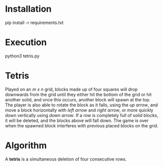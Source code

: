 # Installation
pip install -r requirements.txt

# Execution
python3 tetris.py

# Tetris
Played on an *m x n* grid, blocks made up of four squares will drop downwards from the grid until they either hit the bottom of the grid or hit another solid, and once this occurs, another block will spawn at the top. The player is also able to rotate the block as it falls, using the *up arrow*, and move a block horizontally with *left arrow* and *right arrow*, or more quickly down vertically using *down arrow*. If a row is completely full of solid blocks, it will be deleted, and the blocks above will fall down. The game is over when the spawned block interferes with previous placed blocks on the grid.

# Algorithm
A **tetris** is a simultaneous deletion of four consecutive rows.
